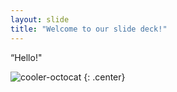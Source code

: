 ```yaml
---
layout: slide
title: "Welcome to our slide deck!"
---
```


“Hello!"

![cooler-octocat](https://octodex.github.com/images/twenty-percent-cooler-octocat.png)
{: .center}
